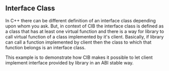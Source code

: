 ## Interface Class

In C++ there can be different definition of an interface class depending upon whom you ask. But, in context of CIB the interface class is defined as a class that has at least one virtual function and there is a way for library to call virtual function of a class implemented by it's client. Basically, if library can call a function implemented by client then the class to which that function belongs is an interface class.

This example is to demonstrate how CIB makes it possible to let client implement interface provided by library in an ABI stable way.

